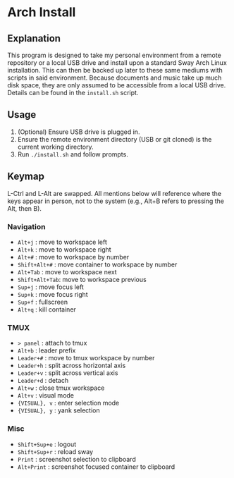 # Arch Install

## Explanation

This program is designed to take my personal environment from a remote repository or a local
USB drive and install upon a standard Sway Arch Linux installation. This can then be backed up
later to these same mediums with scripts in said environment. Because documents and music
take up much disk space, they are only assumed to be accessible from a local USB drive.
Details can be found in the `install.sh` script.

## Usage

1. (Optional) Ensure USB drive is plugged in.
2. Ensure the remote environment directory (USB or git cloned) is the current working directory.
3. Run `./install.sh` and follow prompts.

## Keymap

L-Ctrl and L-Alt are swapped. All mentions below will reference where the keys appear in person,
not to the system (e.g., Alt+B refers to pressing the Alt, then B).

### Navigation

- `Alt+j`        : move to workspace left
- `Alt+k`        : move to workspace right
- `Alt+#`        : move to workspace by number
- `Shift+Alt+#`  : move container to workspace by number
- `Alt+Tab`      : move to workspace next 
- `Shift+Alt+Tab`: move to workspace previous
- `Sup+j`        : move focus left
- `Sup+k`        : move focus right
- `Sup+f`        : fullscreen
- `Alt+q`        : kill container

### TMUX

- `> panel`      : attach to tmux
- `Alt+b`        : leader prefix
- `Leader+#`     : move to tmux workspace by number
- `Leader+h`     : split across horizontal axis
- `Leader+v`     : split across vertical axis
- `Leader+d`     : detach
- `Alt+w`        : close tmux workspace
- `Alt+v`        : visual mode
- `{VISUAL}, v`  : enter selection mode
- `{VISUAL}, y`  : yank selection

### Misc

- `Shift+Sup+e`  : logout
- `Shift+Sup+r`  : reload sway
- `Print`        : screenshot selection to clipboard
- `Alt+Print`    : screenshot focused container to clipboard

